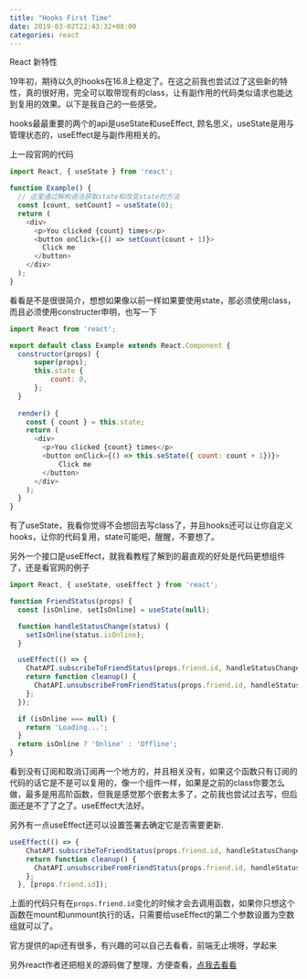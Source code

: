 ```yaml
---
title: "Hooks First Time"
date: 2019-03-02T22:43:32+08:00
categories: react
---
```

React 新特性
<!--more-->

19年初，期待以久的hooks在16.8上稳定了。在这之前我也尝试过了这些新的特性，真的很好用，完全可以取带现有的class，让有副作用的代码类似请求也能达到复用的效果。以下是我自己的一些感受。

hooks最最重要的两个的api是useState和useEffect, 顾名思义，useState是用与管理状态的，useEffect是与副作用相关的。

上一段官网的代码
```js
import React, { useState } from 'react';

function Example() {
  // 这里通过解构语法获取state和改变state的方法
  const [count, setCount] = useState(0);
  return (
    <div>
      <p>You clicked {count} times</p>
      <button onClick={() => setCount(count + 1)}>
        Click me
      </button>
    </div>
  );
}
```
看看是不是很很简介，想想如果像以前一样如果要使用state，那必须使用class，而且必须使用constructer申明，也写一下
```js
import React from 'react';

export default class Example extends React.Component {
  constructor(props) {
      super(props);
      this.state {
          count: 0,
      };
  }
  
  render() {
    const { count } = this.state;
    return (
      <div>
        <p>You clicked {count} times</p>
        <button onClick={() => this.seState({ count: count + 1})}>
            Click me
        </button>
      </div>
    );
  }
}
```
有了useState，我看你觉得不会想回去写class了，并且hooks还可以让你自定义hooks，让你的代码复用，state可能吧，醒醒，不要想了。

另外一个接口是useEffect，就我看教程了解到的最直观的好处是代码更想组件了，还是看官网的例子
```js
import React, { useState, useEffect } from 'react';

function FriendStatus(props) {
  const [isOnline, setIsOnline] = useState(null);

  function handleStatusChange(status) {
    setIsOnline(status.isOnline);
  }

  useEffect(() => {
    ChatAPI.subscribeToFriendStatus(props.friend.id, handleStatusChange);
    return function cleanup() {
      ChatAPI.unsubscribeFromFriendStatus(props.friend.id, handleStatusChange);
    };
  });

  if (isOnline === null) {
    return 'Loading...';
  }
  return isOnline ? 'Online' : 'Offline';
}
```
看到没有订阅和取消订阅再一个地方的，并且相关没有，如果这个函数只有订阅的代码的话它是不是可以复用的，像一个组件一样，如果是之前的class你要怎么做，最多是用高阶函数，但我是感觉那个嵌套太多了，之前我也尝试过去写，但后面还是不了了之了。useEffect大法好。

另外有一点useEffect还可以设置签署去确定它是否需要更新.
```js
useEffect(() => {
    ChatAPI.subscribeToFriendStatus(props.friend.id, handleStatusChange);
    return function cleanup() {
      ChatAPI.unsubscribeFromFriendStatus(props.friend.id, handleStatusChange);
    };
  }, [props.friend.id]);
```
上面的代码只有在`props.friend.id`变化的时候才会去调用函数，如果你只想这个函数在mount和unmount执行的话，只需要给useEffect的第二个参数设置为空数组就可以了。

官方提供的api还有很多，有兴趣的可以自己去看看，前端无止境呀，学起来

另外react作者还把相关的源码做了整理，方便查看，[点我去看看](https://gist.github.com/gaearon/864f451ff2a2a5821fe2c4db344ebcdf)